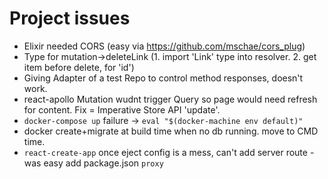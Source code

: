 # Project issues

- Elixir needed CORS (easy via https://github.com/mschae/cors_plug)
- Type for mutation->deleteLink (1. import 'Link' type into resolver. 2. get item before delete, for 'id')
- Giving Adapter of a test Repo to control method responses, doesn't work.
- react-apollo Mutation wudnt trigger Query so page would need refresh for content. Fix = Imperative Store API 'update'.
- `docker-compose up` failure -> `eval "$(docker-machine env default)"`
- docker create+migrate at build time when no db running. move to CMD time.
- `react-create-app` once eject config is a mess, can't add server route - was easy add package.json `proxy`